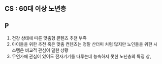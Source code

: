 
## CS : 60대 이상 노년층 

## P 
1. 건강 상태에 따른 맞춤형 콘텐츠 추천 부족
2. 아이들을 위한 추천 혹은 맞춤 컨텐츠는 정말 산더미 처럼 많지만 노인들을 위한 시스템은 비교적 관심이 덜한 상황
3. 무언가에 관심이 있어도 전자기기를 다루는데 능숙하지 못한 노년층의 특징 상, 